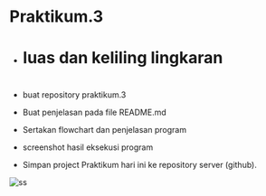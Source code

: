 # Praktikum.3
+ <h1>luas dan keliling lingkaran<h1>
+ <p>buat repository praktikum.3<p>
+ <p>Buat penjelasan pada file README.md<p>
+ <p>Sertakan flowchart dan penjelasan program<p>
+ <p>screenshot hasil eksekusi program<p>
+ <p>Simpan project Praktikum hari ini ke repository server (github).<p>

![ss](https://github.com/Rauleee/Praktikum.3/assets/147376311/e04b7eb7-ed4c-472d-86b0-b8538deec8f5)
